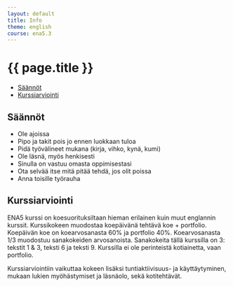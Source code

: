 ```yaml
---
layout: default
title: Info
theme: english
course: ena5.3
---
```


<div class="container">
<div class="header-row">
<div class="main-header">
<h1>{{ page.title }}</h1>
</div>
</div>
<div class="content-row">
<div class="sidebar">
<div class="page-sidebar affix" data-spy="affix" data-offset-top="250">
<ul class="nav page-sidenav">
<li><a href="#saannot">Säännöt</a></li>
<li><a href="#kurssiarviointi">Kurssiarviointi</a></li>

</ul>
</div>
</div>
<div class="info-content">

<h2 id="saannot">Säännöt</h2>

* Ole ajoissa
* Pipo ja takit pois jo ennen luokkaan tuloa
* Pidä työvälineet mukana (kirja, vihko, kynä, kumi)
* Ole läsnä, myös henkisesti
* Sinulla on vastuu omasta oppimisestasi
* Ota selvää itse mitä pitää tehdä, jos olit poissa
* Anna toisille työrauha


<h2 id="kurssiarviointi">Kurssiarviointi</h2>

ENA5 kurssi on koesuorituksiltaan hieman erilainen kuin muut englannin kurssit. Kurssikokeen muodostaa koepäivänä
tehtävä koe + portfolio. Koepäivän koe on koearvosanasta 60% ja portfolio 40%. Koearvosanasta 1/3 muodostuu
sanakokeiden arvosanoista. Sanakokeita tällä kurssilla on 3: tekstit 1 & 3, teksti 6 ja teksti 9. Kurssilla ei ole
perinteistä kotiainetta, vaan portfolio.

Kurssiarviointiin vaikuttaa kokeen lisäksi tuntiaktiivisuus- ja käyttäytyminen, mukaan lukien myöhästymiset ja läsnäolo,
sekä kotitehtävät.

</div>
</div>
</div>
